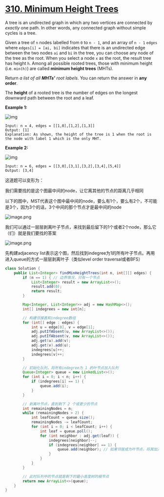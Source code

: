 # [310. Minimum Height Trees](https://leetcode.com/problems/minimum-height-trees/)

A tree is an undirected graph in which any two vertices are connected by *exactly* one path. In other words, any connected graph without simple cycles is a tree.

Given a tree of `n` nodes labelled from `0` to `n - 1`, and an array of `n - 1` `edges` where `edges[i] = [ai, bi]` indicates that there is an undirected edge between the two nodes `ai` and `bi` in the tree, you can choose any node of the tree as the root. When you select a node `x` as the root, the result tree has height `h`. Among all possible rooted trees, those with minimum height (i.e. `min(h)`) are called **minimum height trees** (MHTs).

Return *a list of all **MHTs'** root labels*. You can return the answer in **any order**.

The **height** of a rooted tree is the number of edges on the longest downward path between the root and a leaf.

 

**Example 1:**

![img](https://assets.leetcode.com/uploads/2020/09/01/e1.jpg)

```
Input: n = 4, edges = [[1,0],[1,2],[1,3]]
Output: [1]
Explanation: As shown, the height of the tree is 1 when the root is the node with label 1 which is the only MHT.
```

**Example 2:**

![img](https://assets.leetcode.com/uploads/2020/09/01/e2.jpg)

```
Input: n = 6, edges = [[3,0],[3,1],[3,2],[3,4],[5,4]]
Output: [3,4]
```

这道题可以变形为：

我们需要找的是这个图最中间的node，让它离其他的节点的距离几乎相同

以下的图中，MST代表这个图中最中间的node，要么有1个，要么有2个，不可能是3个，因为3个的话，3个中间的那个节点才是最中间的node

![image.png](https://assets.leetcode.com/users/images/227896ab-95b0-4283-9403-bb9f726a9f0f_1713833806.6421852.png)

我们可以通过一层层剥离叶子节点，来找到最后留下的1个或者2个node，那么它（们）就是我们要找的答案

![image.png](https://assets.leetcode.com/users/images/0938034b-cf00-452d-9561-374972c74a86_1713833883.439522.png)

先构建adjacency list表示这个图，然后找到indegree为1的所有叶子节点。再用进入queue的方式一层层剥离叶子（类似level order traversal或者BFS）

```java
class Solution {
    public List<Integer> findMinHeightTrees(int n, int[][] edges) {
        if (n == 1) { // 边界情况，只有一个节点
            List<Integer> result = new ArrayList<>();
            result.add(0);
            return result;
        }

        Map<Integer, List<Integer>> adj = new HashMap<>();
        int[] indegrees = new int[n];

        // 构建邻接表和indegree数组
        for (int[] edge : edges) {
            int u = edge[0], v = edge[1];
            adj.putIfAbsent(u, new ArrayList<>());
            adj.putIfAbsent(v, new ArrayList<>());
            adj.get(u).add(v);
            adj.get(v).add(u);
            indegrees[u]++;
            indegrees[v]++;
        }

        // 初始化队列，将所有indegree为 1 的叶节点加入队列
        Queue<Integer> queue = new LinkedList<>();
        for (int i = 0; i < n; i++) {
            if (indegrees[i] == 1) {
                queue.add(i);
            }
        }

        // 剥离叶节点，直到剩下 2 个或更少的节点
        int remainingNodes = n;
        while (remainingNodes > 2) {
            int leafCount = queue.size();
            remainingNodes -= leafCount;
            for (int i = 0; i < leafCount; i++) {
                int leaf = queue.poll();
                for (int neighbor : adj.get(leaf)) {
                    indegrees[neighbor]--;
                    if (indegrees[neighbor] == 1) {
                        queue.add(neighbor); // 如果邻居成为叶节点，将其加入队列
                    }
                }
            }
        }

        // 此时队列中的节点就是剩下的最小高度树的根节点
        return new ArrayList<>(queue);
    }
}
```

